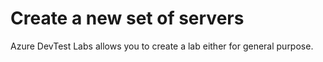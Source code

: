 # Create a new set of servers

Azure DevTest Labs allows you to create a lab either for general purpose.
